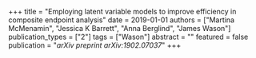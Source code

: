 +++
title = "Employing latent variable models to improve efficiency in composite endpoint analysis"
date = 2019-01-01
authors = ["Martina McMenamin", "Jessica K Barrett", "Anna Berglind", "James Wason"]
publication_types = ["2"]
tags = ["Wason"]
abstract = ""
featured = false
publication = "*arXiv preprint arXiv:1902.07037*"
+++


